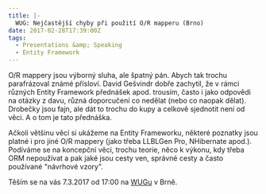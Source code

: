 ```yaml
---
title: |-
  WUG: Nejčastější chyby při použití O/R mapperu (Brno)
date: 2017-02-28T17:39:00Z
tags:
  - Presentations &amp; Speaking
  - Entity Framework
---
```

O/R mappery jsou výborný sluha, ale špatný pán. Abych tak trochu parafrázoval známé přísloví. David Gešvindr dobře zachytil, že v rámci různých Entity Framework přednášek apod. trousím, často i jako odpovědi na otázky z davu, různá doporcučení co nedělat (nebo co naopak dělat). Drobečky jsou fajn, ale dát to trochu do kupy a celkově sjednotit není od věci. A o tom je tato přednáška. 

<!-- excerpt -->

Ačkoli většinu věcí si ukážeme na Entity Frameworku, některé poznatky jsou platné i pro jiné O/R mappery (jako třeba LLBLGen Pro, NHibernate apod.). Podíváme se na koncepční věci, trochu teorie, něco k výkonu, kdy třeba ORM nepoužívat a pak jaké jsou cesty ven, správné cesty a často používané "návrhové vzory".

Těším se na vás 7.3.2017 od 17:00 na [WUGu][1] v Brně.

[1]: http://wug.cz/brno/akce/908-Nejcastejsi-chyby-pri-pouziti-O-R-mapperu